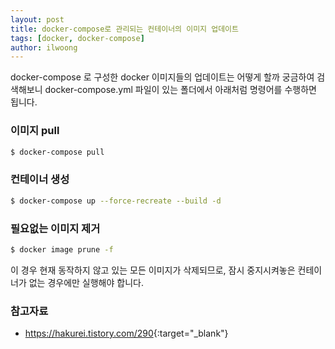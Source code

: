 ```yaml
---
layout: post
title: docker-compose로 관리되는 컨테이너의 이미지 업데이트
tags: [docker, docker-compose]
author: ilwoong
---
```


docker-compose 로 구성한 docker 이미지들의 업데이트는 어떻게 할까 궁금하여 검색해보니 docker-compose.yml 파일이 있는 폴더에서 아래처럼 명령어를 수행하면 됩니다.

### 이미지 pull

```bash
$ docker-compose pull
```

### 컨테이너 생성

```bash
$ docker-compose up --force-recreate --build -d
```

### 필요없는 이미지 제거

```bash
$ docker image prune -f
```

이 경우 현재 동작하지 않고 있는 모든 이미지가 삭제되므로, 잠시 중지시켜놓은 컨테이너가 없는 경우에만 실행해야 합니다.

### 참고자료
- <https://hakurei.tistory.com/290>{:target="_blank"}